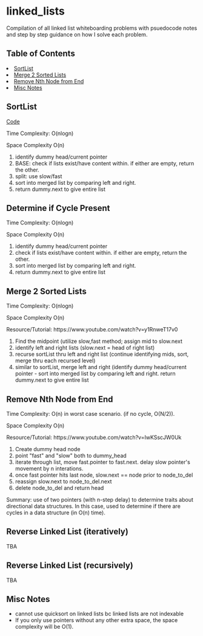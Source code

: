 <h1>linked_lists</h1>

Compilation of all linked list whiteboarding problems with psuedocode notes and step by step guidance on how I solve each problem.

## Table of Contents

<li><a href="#sortlist">SortList</a></li>
<li><a href="#mergesort">Merge 2 Sorted Lists</a></li>
<li><a href="#removenth">Remove Nth Node from End</a></li>
<li><a href="#misc">Misc Notes</a></li>
</ul>

<a name="sortlist"></a>
## SortList

<p><a href="https://github.com/njbsanchez/linked_lists/commit/c382b0815124714063fdc33724da3d064099511f">Code</a></p>
<p>Time Complexity: O(nlogn) </p>
<p> Space Complexity O(n)</p>

1) identify dummy head/current pointer
2) BASE: check if lists exist/have content within. if either are empty, return the other.
4) split: use slow/fast
5) sort into merged list by comparing left and right. 
6) return dummy.next to give entire list

<a name="llist_cycle"></a>
## Determine if Cycle Present

<p> Time Complexity: O(nlogn) </p>
<p> Space Complexity O(n)</p>

1) identify dummy head/current pointer
2) check if lists exist/have content within. if either are empty, return the other.
4) sort into merged list by comparing left and right. 
5) return dummy.next to give entire list

<a name="mergesort"></a>
## Merge 2 Sorted Lists

<p> Time Complexity: O(nlogn) </p>
<p> Space Complexity O(n)</p>
<p> Resource/Tutorial: https://www.youtube.com/watch?v=y1RnweT17v0 </p>

1) Find the midpoint (utilize slow,fast method; assign mid to slow.next
2) identify left and right lists (slow.next = head of right list)
3) recurse sortList thru left and right list (continue identifying mids, sort, merge thru each recursed level)
4) similar to sortList, merge left and right (identify dummy head/current pointer - sort into merged list by comparing left and right. return dummy.next to give entire list

<a name="removenth"></a>
## Remove Nth Node from End

<p> Time Complexity: O(n) in worst case scenario. (if no cycle, O(N/2)). </p>
<p> Space Complexity O(n)</p>
<p> Resource/Tutorial: https://www.youtube.com/watch?v=IwKSscJW0Uk </p>

1) Create dummy head node
2) point "fast" and "slow" both to dummy_head
3) iterate through list, move fast.pointer to fast.next. delay slow pointer's movement by n interations.
4) once fast pointer hits last node, slow.next == node prior to node_to_del
5) reassign slow.next to node_to_del.next
6) delete node_to_del and return head

Summary: use of two pointers (with n-step delay) to determine traits about directional data structures. In this case, used to determine if there are cycles in a data structure (in O(n) time).

<a name="reverse"></a>
## Reverse Linked List (iteratively)

<p>TBA </p>

## Reverse Linked List (recursively)

<p>TBA </p>

<a name="misc"></a>
## Misc Notes
- cannot use quicksort on linked lists bc linked lists are not indexable
- If you only use pointers without any other extra space, the space complexity will be O(1).
